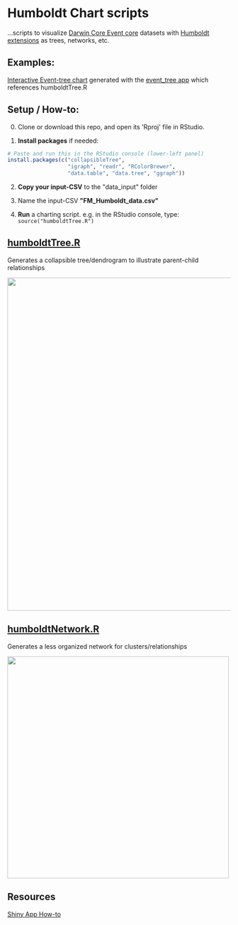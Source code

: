 # Humboldt Chart scripts
...scripts to visualize [Darwin Core Event core](https://www.gbif.org/darwin-core) datasets with [Humboldt extensions](https://eco.tdwg.org/) as trees, networks, etc.

## Examples:

[Interactive Event-tree chart](https://fmnh.shinyapps.io/event_tree/) generated with the [event_tree app](https://github.com/fieldmuseum/HumboldtChart/tree/main/event_tree) which references humboldtTree.R

## Setup / How-to:

0. Clone or download this repo, and open its 'Rproj' file in RStudio.

1. **Install packages** if needed:
```r
# Paste and run this in the RStudio console (lower-left panel)
install.packages(c("collapsibleTree",
                   "igraph", "readr", "RColorBrewer",
                   "data.table", "data.tree", "ggraph"))
```

2. **Copy your input-CSV** to the "data_input" folder

3. Name the input-CSV **"FM_Humboldt_data.csv"**

4. **Run** a charting script. e.g. in the RStudio console, type: `source("humboldtTree.R")`


## [humboldtTree.R](https://github.com/fieldmuseum/HumboldtChart/blob/main/event_tree/humboldtTree.R)
Generates a collapsible tree/dendrogram to illustrate parent-child relationships

<img src="https://github.com/fieldmuseum/HumboldtChart/assets/8563362/ea672693-57e0-4cee-9c15-b0f2ab5466ee" width="750px"/>


## [humboldtNetwork.R](https://github.com/fieldmuseum/HumboldtChart/blob/main/humboldtNetwork.R)
Generates a less organized network for clusters/relationships

<img src="https://github.com/fieldmuseum/HumboldtChart/assets/8563362/7a859cde-30f9-4b79-a9d8-61ba10976692" width="500px"/>

## Resources 
[Shiny App How-to](https://shiny.posit.co/r/articles/share/shinyapps/)
